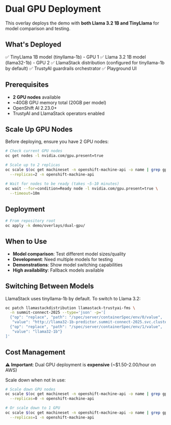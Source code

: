# Dual GPU Deployment

This overlay deploys the demo with **both Llama 3.2 1B and TinyLlama** for model comparison and testing.

## What's Deployed

✅ TinyLlama 1B model (tinyllama-1b) - GPU 1
✅ Llama 3.2 1B model (llama32-1b) - GPU 2
✅ LlamaStack distribution (configured for tinyllama-1b by default)
✅ TrustyAI guardrails orchestrator
✅ Playground UI

## Prerequisites

- **2 GPU nodes** available
- ~40GB GPU memory total (20GB per model)
- OpenShift AI 2.23.0+
- TrustyAI and LlamaStack operators enabled

## Scale Up GPU Nodes

Before deploying, ensure you have 2 GPU nodes:

```bash
# Check current GPU nodes
oc get nodes -l nvidia.com/gpu.present=true

# Scale up to 2 replicas
oc scale $(oc get machineset -n openshift-machine-api -o name | grep gpu) \
  --replicas=2 -n openshift-machine-api

# Wait for nodes to be ready (takes ~5-10 minutes)
oc wait --for=condition=Ready node -l nvidia.com/gpu.present=true \
  --timeout=10m
```

## Deployment

```bash
# From repository root
oc apply -k demo/overlays/dual-gpu/
```

## When to Use

- **Model comparison**: Test different model sizes/quality
- **Development**: Need multiple models for testing
- **Demonstrations**: Show model switching capabilities
- **High availability**: Fallback models available

## Switching Between Models

LlamaStack uses tinyllama-1b by default. To switch to Llama 3.2:

```bash
oc patch llamastackdistribution llamastack-trustyai-fms \
  -n summit-connect-2025 --type='json' -p='[
  {"op": "replace", "path": "/spec/server/containerSpec/env/0/value",
   "value": "http://llama32-1b-predictor.summit-connect-2025.svc.cluster.local:8080/v1"},
  {"op": "replace", "path": "/spec/server/containerSpec/env/1/value",
   "value": "llama32-1b"}
]'
```

## Cost Management

⚠️ **Important**: Dual GPU deployment is **expensive** (~$1.50-2.00/hour on AWS)

Scale down when not in use:

```bash
# Scale down GPU nodes
oc scale $(oc get machineset -n openshift-machine-api -o name | grep gpu) \
  --replicas=0 -n openshift-machine-api

# Or scale down to 1 GPU
oc scale $(oc get machineset -n openshift-machine-api -o name | grep gpu) \
  --replicas=1 -n openshift-machine-api
```
